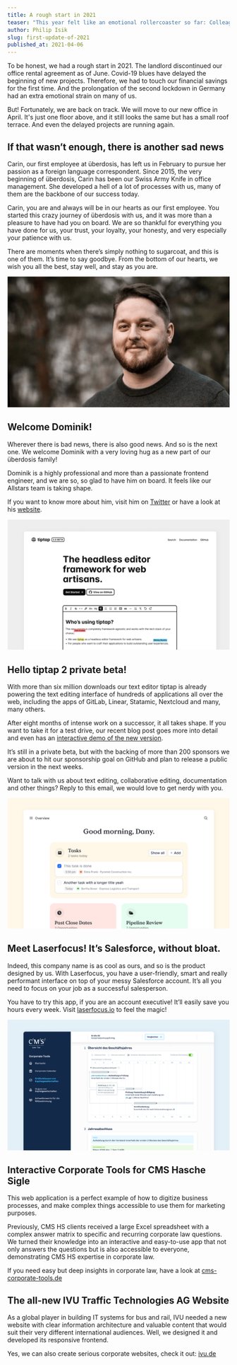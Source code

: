 ```yaml
---
title: A rough start in 2021
teaser: "This year felt like an emotional rollercoaster so far: Colleagues come and go, we’ve got a new office and a few exciting projects to show."
author: Philip Isik
slug: first-update-of-2021
published_at: 2021-04-06
---
```


To be honest, we had a rough start in 2021. The landlord discontinued our office rental agreement as of June. Covid-19 blues have delayed the beginning of new projects. Therefore, we had to touch our financial savings for the first time. And the prolongation of the second lockdown in Germany had an extra emotional strain on many of us.

But! Fortunately, we are back on track. We will move to our new office in April. It's just one floor above, and it still looks the same but has a small roof terrace. And even the delayed projects are running again.

## If that wasn’t enough, there is another sad news

Carin, our first employee at überdosis, has left us in February to pursue her passion as a foreign language correspondent. Since 2015, the very beginning of überdosis, Carin has been our Swiss Army Knife in office management. She developed a hell of a lot of processes with us, many of them are the backbone of our success today.

Carin, you are and always will be in our hearts as our first employee. You started this crazy journey of überdosis with us, and it was more than a pleasure to have had you on board. We are so thankful for everything you have done for us, your trust, your loyalty, your honesty, and very especially your patience with us.

There are moments when there’s simply nothing to sugarcoat, and this is one of them. It’s time to say goodbye. From the bottom of our hearts, we wish you all the best, stay well, and stay as you are.

![Dominik Biedebach](./dominik.png)

## Welcome Dominik!

Wherever there is bad news, there is also good news. And so is the next one. We welcome Dominik with a very loving hug as a new part of our überdosis family!

Dominik is a highly professional and more than a passionate frontend engineer, and we are so, so glad to have him on board. It feels like our Allstars team is taking shape.

If you want to know more about him, visit him on [Twitter](https://twitter.com/idocodeandstuff) or have a look at his [website](https://bdbch.com).

![tiptap 2 Demo Screenshot](./tiptap2.png)

## Hello tiptap 2 private beta!

With more than six million downloads our text editor tiptap is already powering the text editing interface of hundreds of applications all over the web, including the apps of GitLab, Linear, Statamic, Nextcloud and many, many others.

After eight months of intense work on a successor, it all takes shape. If you want to take it for a test drive, our recent blog post goes more into detail and even has an [interactive demo of the new version](/post/tiptap-2-0-beta/).

It’s still in a private beta, but with the backing of more than 200 sponsors we are about to hit our sponsorship goal on GitHub and plan to release a public version in the next weeks.

Want to talk with us about text editing, collaborative editing, documentation and other things? Reply to this email, we would love to get nerdy with you.

![Laserfocus Website Screenshot](./laserfocus.png)

## Meet Laserfocus! It’s Salesforce, without bloat.

Indeed, this company name is as cool as ours, and so is the product designed by us. With Laserfocus, you have a user-friendly, smart and really performant interface on top of your messy Salesforce account. It’s all you need to focus on your job as a successful salesperson.

You have to try this app, if you are an account executive! It’ll easily save you hours every week. Visit [laserfocus.io](https://www.laserfocus.io) to feel the magic!

![CMS HS Corporate Tools Screenshot](./cmshs-corporate-tools.png)

## Interactive Corporate Tools for CMS Hasche Sigle

This web application is a perfect example of how to digitize business processes, and make complex things accessible to use them for marketing purposes.

Previously, CMS HS clients received a large Excel spreadsheet with a complex answer matrix to specific and recurring corporate law questions. We turned their knowledge into an interactive and easy-to-use app that not only answers the questions but is also accessible to everyone, demonstrating CMS HS expertise in corporate law.

If you need easy but deep insights in corporate law, have a look at [cms-corporate-tools.de](https://cms-corporate-tools.de)

## The all-new IVU Traffic Technologies AG Website

As a global player in building IT systems for bus and rail, IVU needed a new website with clear information architecture and valuable content that would suit their very different international audiences. Well, we designed it and developed its responsive frontend.

Yes, we can also create serious corporate websites, check it out: [ivu.de](https://www.ivu.de)